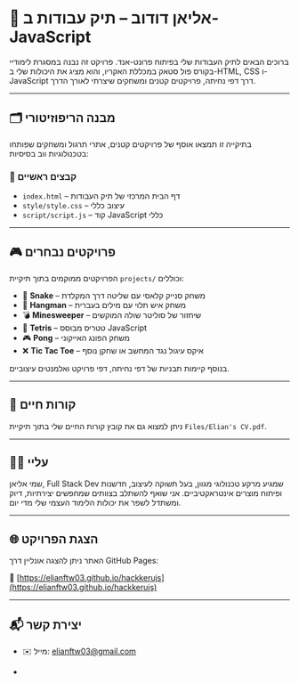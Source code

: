 # 🧠 אליאן דודוב – תיק עבודות ב-JavaScript

ברוכים הבאים לתיק העבודות שלי בפיתוח פרונט-אנד. פרויקט זה נבנה במסגרת לימודיי בקורס פול סטאק במכללת האקריו, והוא מציג את היכולות שלי ב-HTML, CSS ו-JavaScript דרך דפי נחיתה, פרויקטים קטנים ומשחקים שיצרתי לאורך הדרך.

---

## 🗂️ מבנה הריפוזיטורי

בתיקייה זו תמצאו אוסף של פרויקטים קטנים, אתרי תרגול ומשחקים שפותחו בטכנולוגיות ווב בסיסיות:

### 📁 קבצים ראשיים
- `index.html` – דף הבית המרכזי של תיק העבודות
- `style/style.css` – עיצוב כללי
- `script/script.js` – קוד JavaScript כללי

---

## 🎮 פרויקטים נבחרים

הפרויקטים ממוקמים בתוך תיקיית `projects/` וכוללים:

- 🐍 **Snake** – משחק סנייק קלאסי עם שליטה דרך המקלדת
- 🧠 **Hangman** – משחק איש תלוי עם מילים בעברית
- 💣 **Minesweeper** – שיחזור של סוליטר שולה המוקשים
- 🧱 **Tetris** – טטריס מבוסס JavaScript
- 🎮 **Pong** – משחק הפונג האייקוני
- ❌ **Tic Tac Toe** – איקס עיגול נגד המחשב או שחקן נוסף

בנוסף קיימות תבניות של דפי נחיתה, דפי פרויקט ואלמנטים עיצוביים.

---

## 📄 קורות חיים

ניתן למצוא גם את קובץ קורות החיים שלי בתוך תיקיית `Files/Elian's CV.pdf`.

---

## 👨‍💻 עליי

שמי אליאן, Full Stack Dev שמגיע מרקע טכנולוגי מגוון, בעל תשוקה לעיצוב, חדשנות ופיתוח מוצרים אינטראקטיביים. אני שואף להשתלב בצוותים שמחפשים יצירתיות, דיוק ומשתדל לשפר את יכולות הלימוד העצמי שלי מדי יום.

---

## 🌐 הצגת הפרויקט

האתר ניתן להצגה אונליין דרך GitHub Pages:

🔗 [https://elianftw03.github.io/hackkerujs](https://elianftw03.github.io/hackkerujs)

---

## 📬 יצירת קשר

- ✉️ מייל: elianftw03@gmail.com
*
